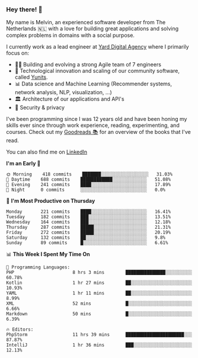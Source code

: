 ### Hey there! 👋

My name is Melvin, an experienced software developer from The Netherlands 🇳🇱 with a love for building great applications and solving complex problems in domains with a social purpose. 

I currently work as a lead engineer at [Yard Digital Agency](https://github.com/yardinternet) where I primarily focus on:

* 👏🏼 Building and evolving a strong Agile team of 7 engineers
* 🚀 Technological innovation and scaling of our community software, called [Yunits](https://www.yunits.com/).
* 📊 Data science and Machine Learning (Recommender systems, network analysis, NLP, visualization, ...)
* 🏛 Architecture of our applications and API's
* 🔐 Security & privacy

I've been programming since I was 12 years old and have been honing my skills ever since through work experience, reading, experimenting, and courses.
Check out my [Goodreads 📚](https://goodreads.com/melvinkoopmans) for an overview of the books that I've read. 

You can also find me on [LinkedIn](https://www.linkedin.com/in/melvinkoopmans)

<!--START_SECTION:waka-->
**I'm an Early 🐤** 

```text
🌞 Morning    418 commits    ███████░░░░░░░░░░░░░░░░░░   31.03% 
🌆 Daytime    688 commits    ████████████░░░░░░░░░░░░░   51.08% 
🌃 Evening    241 commits    ████░░░░░░░░░░░░░░░░░░░░░   17.89% 
🌙 Night      0 commits      ░░░░░░░░░░░░░░░░░░░░░░░░░   0.0%

```
📅 **I'm Most Productive on Thursday** 

```text
Monday       221 commits    ████░░░░░░░░░░░░░░░░░░░░░   16.41% 
Tuesday      182 commits    ███░░░░░░░░░░░░░░░░░░░░░░   13.51% 
Wednesday    164 commits    ███░░░░░░░░░░░░░░░░░░░░░░   12.18% 
Thursday     287 commits    █████░░░░░░░░░░░░░░░░░░░░   21.31% 
Friday       272 commits    █████░░░░░░░░░░░░░░░░░░░░   20.19% 
Saturday     132 commits    ██░░░░░░░░░░░░░░░░░░░░░░░   9.8% 
Sunday       89 commits     █░░░░░░░░░░░░░░░░░░░░░░░░   6.61%

```


📊 **This Week I Spent My Time On** 

```text
💬 Programming Languages: 
PHP                      8 hrs 3 mins        ███████████████░░░░░░░░░░   60.78% 
Kotlin                   1 hr 27 mins        ██░░░░░░░░░░░░░░░░░░░░░░░   10.93% 
YAML                     1 hr 11 mins        ██░░░░░░░░░░░░░░░░░░░░░░░   8.99% 
XML                      52 mins             █░░░░░░░░░░░░░░░░░░░░░░░░   6.66% 
Markdown                 50 mins             █░░░░░░░░░░░░░░░░░░░░░░░░   6.39%

🔥 Editors: 
PhpStorm                 11 hrs 39 mins      ██████████████████████░░░   87.87% 
IntelliJ                 1 hr 36 mins        ███░░░░░░░░░░░░░░░░░░░░░░   12.13%

```


<!--END_SECTION:waka-->
